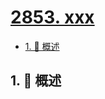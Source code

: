 # [2853. xxx](https://github.com/Tdahuyou/TNotes.leetcode/tree/main/notes/2853.%20xxx)

<!-- region:toc -->

- [1. 📝 概述](#1--概述)

<!-- endregion:toc -->

## 1. 📝 概述
